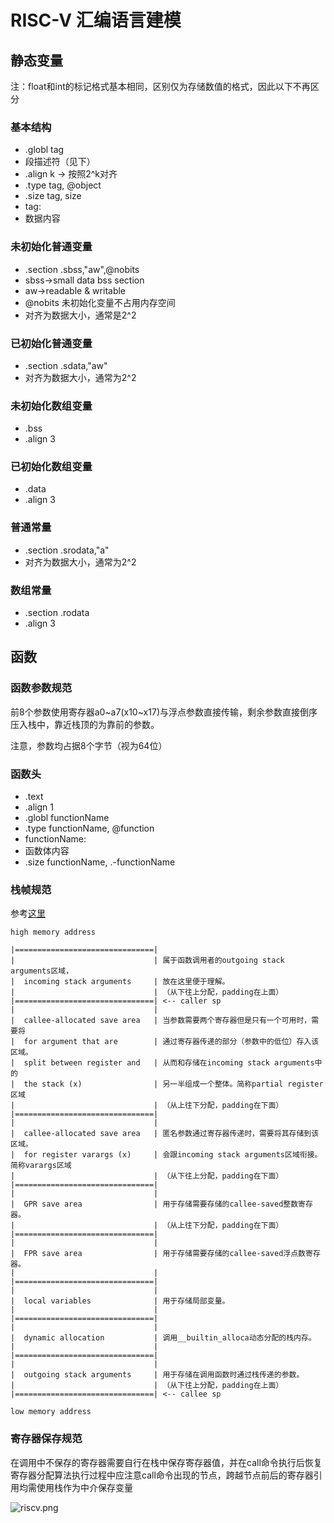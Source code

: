 # RISC-V 汇编语言建模

## 静态变量

注：float和int的标记格式基本相同，区别仅为存储数值的格式，因此以下不再区分

### 基本结构

+ .globl tag
+ 段描述符（见下）
+ .align k -> 按照2^k对齐
+ .type tag, @object
+ .size tag, size
+ tag:
+ 数据内容

### 未初始化普通变量

+ .section .sbss,"aw",@nobits
+ sbss->small data bss section
+ aw->readable & writable
+ @nobits 未初始化变量不占用内存空间
+ 对齐为数据大小，通常是2^2

### 已初始化普通变量

+ .section .sdata,"aw"
+ 对齐为数据大小，通常为2^2

### 未初始化数组变量

+ .bss
+ .align 3

### 已初始化数组变量

+ .data
+ .align 3

### 普通常量

+ .section .srodata,"a"
+ 对齐为数据大小，通常为2^2

### 数组常量

+ .section .rodata
+ .align 3

## 函数

### 函数参数规范

前8个参数使用寄存器a0~a7(x10~x17)与浮点参数直接传输，剩余参数直接倒序压入栈中，靠近栈顶的为靠前的参数。

注意，参数均占据8个字节（视为64位）

### 函数头

+ .text
+ .align 1
+ .globl functionName
+ .type functionName, @function
+ functionName:
+ 函数体内容
+ .size functionName, .-functionName

### 栈帧规范

参考[这里](https://lhtin.github.io/01world/blog/riscv-function-frame.html)
```
high memory address

|===============================|
|                               | 属于函数调用者的outgoing stack arguments区域，
|  incoming stack arguments     | 放在这里便于理解。
|                               | （从下往上分配，padding在上面）
|===============================| <-- caller sp
|                               |
|  callee-allocated save area   | 当参数需要两个寄存器但是只有一个可用时，需要将
|  for argument that are        | 通过寄存器传递的部分（参数中的低位）存入该区域。
|  split between register and   | 从而和存储在incoming stack arguments中的
|  the stack (x)                | 另一半组成一个整体。简称partial register区域
|                               | （从上往下分配，padding在下面）
|===============================|
|                               |
|  callee-allocated save area   | 匿名参数通过寄存器传递时，需要将其存储到该区域。
|  for register varargs (x)     | 会跟incoming stack arguments区域衔接。简称varargs区域
|                               | （从下往上分配，padding在下面）
|===============================|
|                               |
|  GPR save area                | 用于存储需要存储的callee-saved整数寄存器。
|                               | （从上往下分配，padding在下面）
|===============================|
|                               |
|  FPR save area                | 用于存储需要存储的callee-saved浮点数寄存器。
|                               |
|===============================|
|                               |
|  local variables              | 用于存储局部变量。
|                               |
|===============================|
|                               |
|  dynamic allocation           | 调用__builtin_alloca动态分配的栈内存。
|                               |
|===============================|
|                               |
|  outgoing stack arguments     | 用于存储在调用函数时通过栈传递的参数。
|                               | （从下往上分配，padding在上面）
|===============================| <-- callee sp

low memory address
```


### 寄存器保存规范
在调用中不保存的寄存器需要自行在栈中保存寄存器值，并在call命令执行后恢复
寄存器分配算法执行过程中应注意call命令出现的节点，跨越节点前后的寄存器引用均需使用栈作为中介保存变量

![riscv.png](https://i.postimg.cc/y6j1vXpw/riscv.png)